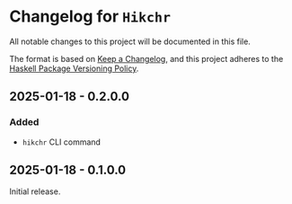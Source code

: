 # Changelog for `Hikchr`

All notable changes to this project will be documented in this file.

The format is based on [Keep a Changelog](https://keepachangelog.com/en/1.0.0/),
and this project adheres to the
[Haskell Package Versioning Policy](https://pvp.haskell.org/).


## 2025-01-18 - 0.2.0.0

### Added

- `hikchr` CLI command


## 2025-01-18 - 0.1.0.0

Initial release.
